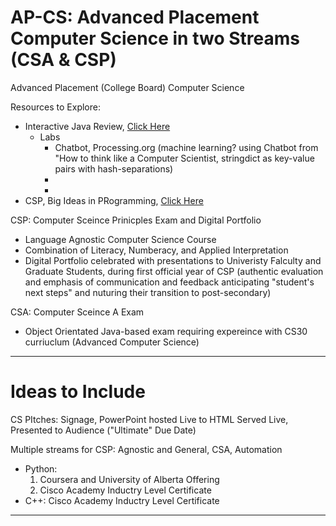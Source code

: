 # AP-CS: Advanced Placement Computer Science in two Streams (CSA & CSP)
Advanced Placement (College Board) Computer Science

Resources to Explore:
- Interactive Java Review, <a href="http://interactivepython.org/runestone/static/JavaReview/index.html">Click Here</a>
  - Labs
    - Chatbot, Processing.org (machine learning? using Chatbot from "How to think like a Computer Scientist, stringdict as key-value pairs with hash-separations)
    - 
    - 
- CSP, Big Ideas in PRogramming, <a href="http://interactivepython.org/runestone/static/StudentCSP/index.html">Click Here</a>

CSP: Computer Sceince Prinicples Exam and Digital Portfolio
- Language Agnostic Computer Science Course
- Combination of Literacy, Numberacy, and Applied Interpretation
- Digital Portfolio celebrated with presentations to Univeristy Falculty and Graduate Students, during first official year of CSP (authentic evaluation and emphasis of communication and feedback anticipating "student's next steps" and nuturing their transition to post-secondary)

CSA: Computer Sceince A Exam
- Object Orientated Java-based exam requiring expereince with CS30 curriuclum (Advanced Computer Science)


---

# Ideas to Include

CS PItches: Signage, PowerPoint hosted Live to HTML Served Live, Presented to Audience ("Ultimate" Due Date)

Multiple streams for CSP: Agnostic and General, CSA, Automation
- Python: 
  1. Coursera and University of Alberta Offering
  2. Cisco Academy Inductry Level Certificate
- C++: Cisco Academy Inductry Level Certificate

---

